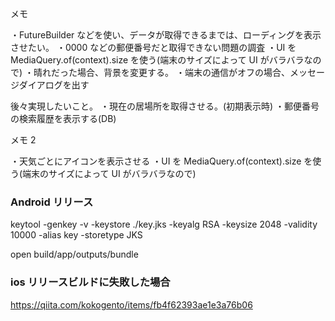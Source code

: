 メモ

・FutureBuilder などを使い、データが取得できるまでは、ローディングを表示させたい。
・0000 などの郵便番号だと取得できない問題の調査
・UI を MediaQuery.of(context).size を使う(端末のサイズによって UI がバラバラなので)
・晴れだった場合、背景を変更する。
・端末の通信がオフの場合、メッセージダイアログを出す

後々実現したいこと。
・現在の居場所を取得させる。(初期表示時)
・郵便番号の検索履歴を表示する(DB)

メモ 2

・天気ごとにアイコンを表示させる
・UI を MediaQuery.of(context).size を使う(端末のサイズによって UI がバラバラなので)

### Android リリース

keytool -genkey -v -keystore ./key.jks -keyalg RSA -keysize 2048 -validity 10000 -alias key -storetype JKS

open build/app/outputs/bundle

### ios リリースビルドに失敗した場合

https://qiita.com/kokogento/items/fb4f62393ae1e3a76b06
